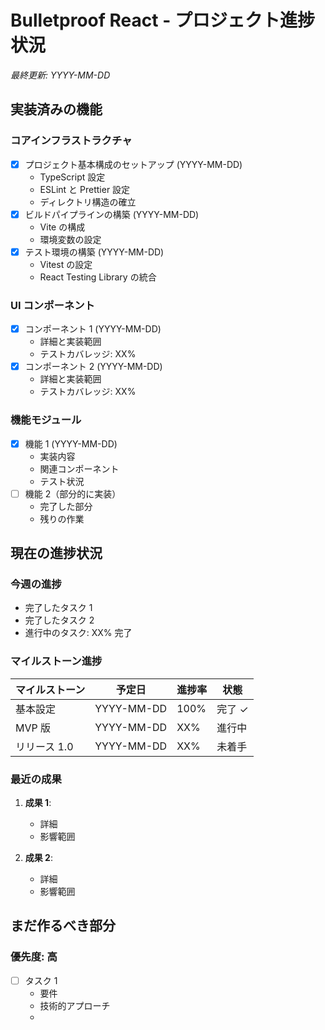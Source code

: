 # Bulletproof React - プロジェクト進捗状況

_最終更新: YYYY-MM-DD_

## 実装済みの機能

### コアインフラストラクチャ

- [x] プロジェクト基本構成のセットアップ (YYYY-MM-DD)
  - TypeScript 設定
  - ESLint と Prettier 設定
  - ディレクトリ構造の確立
- [x] ビルドパイプラインの構築 (YYYY-MM-DD)
  - Vite の構成
  - 環境変数の設定
- [x] テスト環境の構築 (YYYY-MM-DD)
  - Vitest の設定
  - React Testing Library の統合

### UI コンポーネント

- [x] コンポーネント 1 (YYYY-MM-DD)
  - 詳細と実装範囲
  - テストカバレッジ: XX%
- [x] コンポーネント 2 (YYYY-MM-DD)
  - 詳細と実装範囲
  - テストカバレッジ: XX%

### 機能モジュール

- [x] 機能 1 (YYYY-MM-DD)
  - 実装内容
  - 関連コンポーネント
  - テスト状況
- [ ] 機能 2（部分的に実装）
  - 完了した部分
  - 残りの作業

## 現在の進捗状況

### 今週の進捗

- 完了したタスク 1
- 完了したタスク 2
- 進行中のタスク: XX% 完了

### マイルストーン進捗

| マイルストーン | 予定日     | 進捗率 | 状態   |
| -------------- | ---------- | ------ | ------ |
| 基本設定       | YYYY-MM-DD | 100%   | 完了 ✓ |
| MVP 版         | YYYY-MM-DD | XX%    | 進行中 |
| リリース 1.0   | YYYY-MM-DD | XX%    | 未着手 |

### 最近の成果

1. **成果 1**:

   - 詳細
   - 影響範囲

2. **成果 2**:
   - 詳細
   - 影響範囲

## まだ作るべき部分

### 優先度: 高

- [ ] タスク 1
  - 要件
  - 技術的アプローチ
  -
